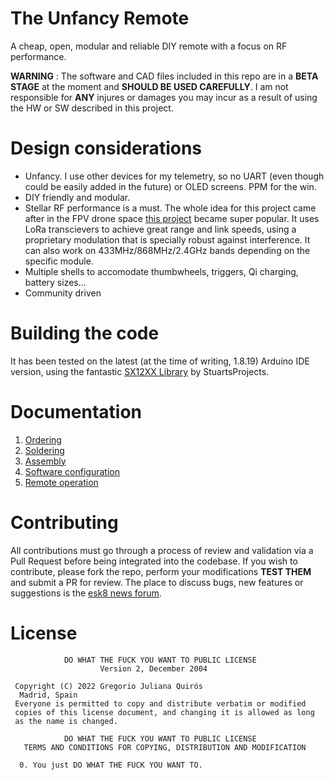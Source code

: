 # The Unfancy Remote

A cheap, open, modular and reliable DIY remote with a focus on RF performance. 

**WARNING** : The software and CAD files included in this repo are in a **BETA STAGE** at the moment and **SHOULD BE USED CAREFULLY**. I am not responsible for **ANY** injures or damages you may incur as a result of using the HW or SW described in this project.

# Design considerations

* Unfancy. I use other devices for my telemetry, so no UART (even though could be easily added in the future) or OLED screens. PPM for the win.
* DIY friendly and modular. 
* Stellar RF performance is a must. The whole idea for this project came after in the FPV drone space [this project](https://www.expresslrs.org/2.0/) became super popular. It uses LoRa transcievers to achieve great range and link speeds, using a proprietary modulation that is specially robust against interference. It can also work on 433MHz/868MHz/2.4GHz bands depending on the specific module.
* Multiple shells to accomodate thumbwheels, triggers, Qi charging, battery sizes...
* Community driven

# Building the code

It has been tested on the latest (at the time of writing, 1.8.19) Arduino IDE version, using the fantastic [SX12XX Library](https://github.com/StuartsProjects/SX12XX-LoRa) by StuartsProjects.

# Documentation

1) [Ordering](./docs/ordering.md)
2) [Soldering](./docs/soldering.md)
3) [Assembly](./docs/assembly.md)
4) [Software configuration](./docs/software.md)
5) [Remote operation](./docs/operation.md)

# Contributing

All contributions must go through a process of review and validation via a Pull Request before being integrated into the codebase. If you wish to contribute, please fork the repo, perform your modifications **TEST THEM** and submit a PR for review. The place to discuss bugs, new features or suggestions is the [esk8 news forum](https://forum.esk8.news/t/the-unfancy-remote-wip-diy-reliable-remote).

# License 
```
            DO WHAT THE FUCK YOU WANT TO PUBLIC LICENSE
                    Version 2, December 2004
 
 Copyright (C) 2022 Gregorio Juliana Quirós
  Madrid, Spain
 Everyone is permitted to copy and distribute verbatim or modified
 copies of this license document, and changing it is allowed as long
 as the name is changed.
 
            DO WHAT THE FUCK YOU WANT TO PUBLIC LICENSE
   TERMS AND CONDITIONS FOR COPYING, DISTRIBUTION AND MODIFICATION
 
  0. You just DO WHAT THE FUCK YOU WANT TO.
  ```